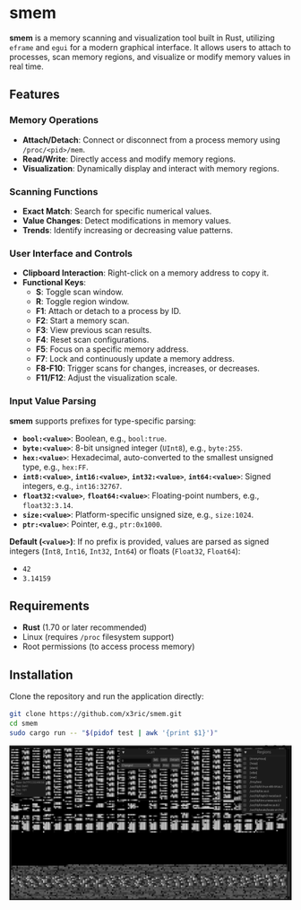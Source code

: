 # smem

**smem** is a memory scanning and visualization tool built in Rust, utilizing `eframe` and `egui` for a modern graphical interface. It allows users to attach to processes, scan memory regions, and visualize or modify memory values in real time.

## Features  

### **Memory Operations**  
- **Attach/Detach**: Connect or disconnect from a process memory using `/proc/<pid>/mem`.  
- **Read/Write**: Directly access and modify memory regions.  
- **Visualization**: Dynamically display and interact with memory regions.  

### **Scanning Functions**  
- **Exact Match**: Search for specific numerical values.  
- **Value Changes**: Detect modifications in memory values.  
- **Trends**: Identify increasing or decreasing value patterns.  

### **User Interface and Controls**  
- **Clipboard Interaction**: Right-click on a memory address to copy it.  
- **Functional Keys**:  
  - **S**: Toggle scan window.
  - **R**: Toggle region window.
  - **F1**: Attach or detach to a process by ID.  
  - **F2**: Start a memory scan.  
  - **F3**: View previous scan results.  
  - **F4**: Reset scan configurations.  
  - **F5**: Focus on a specific memory address.  
  - **F7**: Lock and continuously update a memory address.  
  - **F8-F10**: Trigger scans for changes, increases, or decreases.  
  - **F11/F12**: Adjust the visualization scale.  

### **Input Value Parsing**  
**smem** supports prefixes for type-specific parsing:  
- **`bool:<value>`**: Boolean, e.g., `bool:true`.  
- **`byte:<value>`**: 8-bit unsigned integer (`UInt8`), e.g., `byte:255`.  
- **`hex:<value>`**: Hexadecimal, auto-converted to the smallest unsigned type, e.g., `hex:FF`.  
- **`int8:<value>`**, **`int16:<value>`**, **`int32:<value>`**, **`int64:<value>`**: Signed integers, e.g., `int16:32767`.  
- **`float32:<value>`**, **`float64:<value>`**: Floating-point numbers, e.g., `float32:3.14`.  
- **`size:<value>`**: Platform-specific unsigned size, e.g., `size:1024`.  
- **`ptr:<value>`**: Pointer, e.g., `ptr:0x1000`.  

**Default (`<value>`)**: If no prefix is provided, values are parsed as signed integers (`Int8`, `Int16`, `Int32`, `Int64`) or floats (`Float32`, `Float64`):  
- `42`  
- `3.14159`  

## Requirements  

- **Rust** (1.70 or later recommended)  
- Linux (requires `/proc` filesystem support)  
- Root permissions (to access process memory)  

## Installation  

Clone the repository and run the application directly:  

```bash
git clone https://github.com/x3ric/smem.git
cd smem
sudo cargo run -- "$(pidof test | awk '{print $1}')"
```  

![Image](./img.png)
